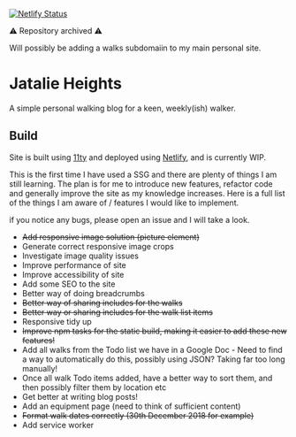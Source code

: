 [![Netlify Status](https://api.netlify.com/api/v1/badges/4b68bf7f-70c8-4d4a-a3a3-40f7806e646a/deploy-status)](https://app.netlify.com/sites/jatalie-heights/deploys)

⚠️ Repository archived ⚠️

Will possibly be adding a walks subdomaiin to my main personal site.

# Jatalie Heights

A simple personal walking blog for a keen, weekly(ish) walker.

## Build

Site is built using [11ty](https://www.11ty.io/) and deployed using [Netlify](https://www.netlify.com/), and is currently WIP.

This is the first time I have used a SSG and there are plenty of things I am still learning. The plan is for me to introduce new features, refactor code and generally improve the site as my knowledge increases. Here is a full list of the things I am aware of / features I would like to implement.

if you notice any bugs, please open an issue and I will take a look.

* ~~Add responsive image solution (picture element)~~
* Generate correct responsive image crops
* Investigate image quality issues
* Improve performance of site
* Improve accessibility of site
* Add some SEO to the site
* Better way of doing breadcrumbs
* ~~Better way of sharing includes for the walks~~
* ~~Better way or sharing includes for the walk list items~~
* Responsive tidy up
* ~~Improve npm tasks for the static build, making it easier to add these new features!~~
* Add all walks from the Todo list we have in a Google Doc - Need to find a way to automatically do this, possibly using JSON? Taking far too long manually!
* Once all walk Todo items added, have a better way to sort them, and then possibly filter them by location etc
* Get better at writing blog posts!
* Add an equipment page (need to think of sufficient content)
* ~~Format walk dates correctly (30th December 2018 for example)~~
* Add service worker
